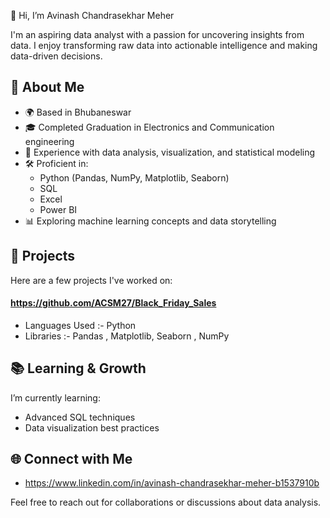 👋 Hi, I’m Avinash Chandrasekhar Meher 


I'm an aspiring data analyst with a passion for uncovering insights from data. I enjoy transforming raw data into actionable intelligence and making data-driven decisions.

## 🚀 About Me

- 🌍 Based in Bhubaneswar 
- 🎓 Completed Graduation in Electronics and Communication engineering 
- 💼 Experience with data analysis, visualization, and statistical modeling
- 🛠️ Proficient in:
  - Python (Pandas, NumPy, Matplotlib, Seaborn)
  - SQL
  - Excel
  - Power BI 
- 📊 Exploring machine learning concepts and data storytelling

## 🔧 Projects

Here are a few projects I've worked on:
#### https://github.com/ACSM27/Black_Friday_Sales
- Languages Used :- Python
- Libraries :- Pandas , Matplotlib, Seaborn , NumPy


## 📚 Learning & Growth

I’m currently learning:

- Advanced SQL techniques
- Data visualization best practices


## 🌐 Connect with Me

- https://www.linkedin.com/in/avinash-chandrasekhar-meher-b1537910b

Feel free to reach out for collaborations or discussions about data analysis.
